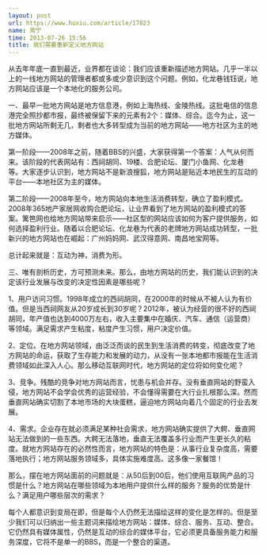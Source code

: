```yaml
---
layout: post
url: https://www.huxiu.com/article/17823
name: 周宁
time: 2013-07-26 15:56
title: 我们需要重新定义地方网站
---
```

从去年年底一直到最近，业界都在谈论：我们应该重新描述地方网站。几乎一半以上的一线地方网站的管理者都或多或少意识到这个问题。例如，化龙巷钱钰说，地方网站应该是一个本地化的服务公司。

一、最早一批地方网站是地方信息港，例如上海热线、金陵热线。这批电信的信息港完全照抄都市报，最终被保留下来的元素有2个：媒体、综合。迄今为止，这一批地方网站所剩无几，剩者也大多转型成为当前的地方网站——地方社区为主的地方媒体。

第一阶段——2008年之前，随着BBS的兴盛，大家获得第一个答案：人气从何而来。该阶段的代表网站有：西祠胡同、19楼、合肥论坛、厦门小鱼网、化龙巷等。大家逐步认识到，地方网站不是新浪搜狐，地方网站是贴近本地民生的互动的平台——本地社区为主的媒体。

第二阶段——2008年至今，地方网站向本地生活消费转型，确立了盈利模式。2008年365地产家居网收购合肥论坛，让业界看到了地方网站的盈利模式的答案。篱笆网也给地方网站带来启示——社区型的网站应该如何为客户提供服务，如何选择盈利行业。随着以合肥论坛、化龙巷为代表的老牌地方网站成功转型，一批新兴的地方网站也在崛起：广州妈妈网、武汉得意网、南昌地宝网等。

总计起来就是：互动为神，消费为形。

三、唯有剖析历史，方可预测未来。那么，由地方网站的历史，我们能认识到的决定该行业发展与改变的决定性因素是哪些呢？

1、用户访问习惯。1998年成立的西祠胡同，在2000年的时候从不被人认为有价值。但是当西祠网友从20岁成长到30岁呢？2012年，被认为经营的很不好的西祠胡同，年产值也达到4000万左右，收入主要集中在婚庆、汽车、通信（运营商）等领域。满足需求产生粘度，粘度产生习惯，用户决定价值。

2、定位。在地方网站领域，由泛泛而谈的民生到生活消费的转变，彻底改变了地方网站的命运，获取了生存能力和发展的动力，从没有一张本地都市报能在生活消费领域如此深入人心。那么移动互联网时代，地方网站的定位将如何变化呢？

3、竞争。残酷的竞争对地方网站而言，忧患与机会并存。没有垂直网站的野蛮入侵，地方网站不会学会优秀的运营经验，不会懂得需要在大行业扎根那么深。然而垂直网站确实切割了本地市场的大块蛋糕，逼迫地方网站向着几个固定的行业去发展。

4、需求。企业存在就必须满足某种社会需求，地方网站确实提供了大鳄、垂直网站无法做到的一些东西。大鳄无法落地，垂直无法覆盖多行业而产生更长久的粘度。就地方网站存在的必然性而言，地方网站的特色是：从事行业复杂度高，需要落地执行；地方网站服务领域多，具体实施难度高。这多像一家餐馆！

那么，摆在地方网站面前的问题就是：从50后到00后，他们使用互联网产品的习惯是什么？地方网站在哪些领域为本地用户提供什么样的服务？服务的优势是什么？满足用户哪些层次的需求？

每个人都意识到变局在即，但是每个人仍然无法描绘这样的变化是怎样的。但是至少我们可以归纳出一些主题词来描绘地方网站：媒体、综合、服务、互动、整合。它仍然具有媒体属性，仍然是互动的综合的媒体平台，它必须更具备服务能力和服务深度，它将不是单一的BBS，而是一个整合的渠道。

